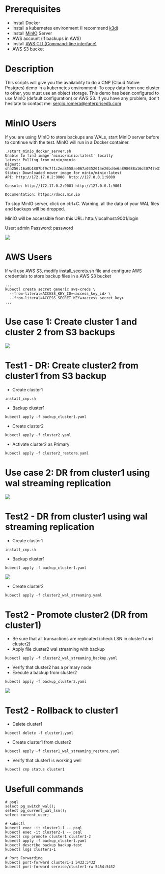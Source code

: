 # Prerequisites
- Install Docker
- Install a kubernetes environment (I recommend [k3d](https://k3d.io/v5.3.0/))
- Install [MinIO](https://min.io/download#/kubernetes) Server
- AWS account (if backups in AWS)
- Install [AWS CLI (Command-line interface)](https://docs.aws.amazon.com/cli/latest/userguide/getting-started-install.html)
- AWS S3 bucket

# Description
This scripts will give you the availability to do a CNP (Cloud Native Postgres) demo in a kubernetes environment.
To copy data from one cluster to other, you must use an object storage. This demo has been configured to use MinIO (default configuration) or AWS S3.
If you have any problem, don't hesitate to contact me: sergio.romera@enterprisedb.com

# MinIO Users
If you are using MinIO to store backups ans WALs, start MinIO server before to continue with the test. MinIO will run in a Docker container.

```
./start_minio_docker_server.sh
Unable to find image 'minio/minio:latest' locally
latest: Pulling from minio/minio
Digest: sha256:16a0b1807bf9c7f1c2ea8558ae067a0352614e26bd4e6a898688a16d30747e31
Status: Downloaded newer image for minio/minio:latest
API: http://172.17.0.2:9000  http://127.0.0.1:9000

Console: http://172.17.0.2:9001 http://127.0.0.1:9001

Documentation: https://docs.min.io
```
To stop MinIO server, click on ctrl+C. Warning, all the data of your WAL files and backups will be dropped.

MinIO will be accessible from this URL: http://localhost:9001/login

User: admin
Password: password

![](./images/minio_login.png)

# AWS Users
If will use AWS S3, modify install_secrets.sh file and configure AWS credentials to store backup files in a AWS S3 bucket
```
...
kubectl create secret generic aws-creds \
  --from-literal=ACCESS_KEY_ID=<access_key_id> \
  --from-literal=ACCESS_SECRET_KEY=<access_secret_key>
...
```


# Use case 1: Create cluster 1 and cluster 2 from S3 backups
![](./images/cnp_usecase1.png)

# Test1 - DR: Create cluster2 from cluster1 from S3 backup
- Create cluster1
```
install_cnp.sh
```
- Backup cluster1
```
kubectl apply -f backup_cluster1.yaml
```
- Create cluster2
```
kubectl apply -f cluster2.yaml
```
- Activate cluster2 as Primary
```
kubectl apply -f cluster2_restore.yaml
```

# Use case 2: DR from cluster1 using wal streaming replication 
![](./images/cnp_usecase2.png)

# Test2 - DR from cluster1 using wal streaming replication
- Create cluster1
```
install_cnp.sh
```
- Backup cluster1
```
kubectl apply -f backup_cluster1.yaml
```
![](./images/minio_bucket_cluster1.png)

- Create cluster2
```
kubectl apply -f cluster2_wal_streaming.yaml
```

# Test2 - Promote cluster2 (DR from cluster1)
- Be sure that all transactions are replicated (check LSN in cluster1 and cluster2)
- Apply file cluster2 wal streaming with backup
```
kubectl apply -f cluster2_wal_streaming_backup.yaml
```
- Verify that cluster2 has a primary node
- Execute a backup from cluster2
```
kubectl apply -f backup_cluster2.yaml
```
![](./images/minio_bucket_clusters.png)

# Test2 - Rollback to cluster1
- Delete cluster1
```
kubectl delete -f cluster1.yaml
```
- Create cluster1 from cluster2
```
kubectl apply -f cluster1_wal_streaming_restore.yaml
```
- Verify that cluster1 is working well 
```
kubectl cnp status cluster1
```

# Usefull commands
```
# psql
select pg_switch_wal();
select pg_current_wal_lsn();
select current_user;

# kubectl
kubectl exec -it cluster1-1 -- psql
kubectl exec -it cluster2-1 -- psql
kubectl cnp promote cluster1 cluster1-2
kubectl apply -f backup_cluster1.yaml
kubectl describe backup backup-test
kubectl logs cluster1-1

# Port Forwarding
kubectl port-forward cluster1-1 5432:5432
kubectl port-forward service/cluster1-rw 5454:5432
```
